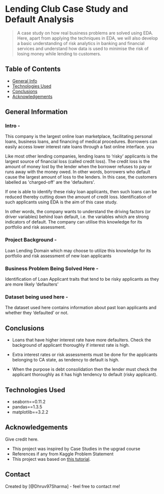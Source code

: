 # Lending Club Case Study and Default Analysis
> A case study on how real business problems are solved using EDA. Here, apart from applying the techniques in EDA, we will also develop a basic understanding of risk analytics in banking and financial services and understand how data is used to minimise the risk of losing money while lending to customers.


## Table of Contents
* [General Info](#general-information)
* [Technologies Used](#technologies-used)
* [Conclusions](#conclusions)
* [Acknowledgements](#acknowledgements)

<!-- You can include any other section that is pertinent to your problem -->

## General Information

### Intro -

This company is the largest online loan marketplace, facilitating personal loans, business loans, and financing of medical procedures. Borrowers can easily access lower interest rate loans through a fast online interface. you

Like most other lending companies, lending loans to ‘risky’ applicants is the largest source of financial loss (called credit loss). The credit loss is the amount of money lost by the lender when the borrower refuses to pay or runs away with the money owed. In other words, borrowers who default cause the largest amount of loss to the lenders. In this case, the customers labelled as 'charged-off' are the 'defaulters'.

If one is able to identify these risky loan applicants, then such loans can be reduced thereby cutting down the amount of credit loss. Identification of such applicants using EDA is the aim of this case study.

In other words, the company wants to understand the driving factors (or driver variables) behind loan default, i.e. the variables which are strong indicators of default. The company can utilise this knowledge for its portfolio and risk assessment.


### Project Background -

Loan Lending Domain which may choose to  utilize this  knowledge for its  portfolio and risk  assessment of  new loan  applicants


### Business Problem Being Solved Here -

Identification of  Loan Applicant  traits that tend to be risky applicants as they are more likely  ‘defaulters’


### Dataset being used here -

The dataset used here contains information about past loan applicants and whether they ‘defaulted’ or not.

<!-- You don't have to answer all the questions - just the ones relevant to your project. -->

## Conclusions
- Loans  that have higher interest rate have more defaulters. Check the background of applicant  thoroughly if interest rate is high.

- Extra interest rates or risk assessments must be done for the applicants  belonging to CA state, as tendency to default is  high.

- When the purpose is debt consolidation then the lender must check the applicant thoroughly as it has high tendency to  default (risky applicant).


<!-- You don't have to answer all the questions - just the ones relevant to your project. -->


## Technologies Used
- seaborn==0.11.2
- pandas==1.3.5
- matplotlib==3.2.2

<!-- As the libraries versions keep on changing, it is recommended to mention the version of library used in this project -->

## Acknowledgements
Give credit here.
- This project was inspired by Case Studies in the upgrad course
- References if any from Kaggle Problem Statement
- This project was based on [this tutorial](https://www.kaggle.com/code/vinaypratap/lending-club-case-study-1).


## Contact
Created by [@Dhruv97Sharma] - feel free to contact me!


<!-- Optional -->
<!-- ## License -->
<!-- This project is open source and available under the [... License](). -->

<!-- You don't have to include all sections - just the one's relevant to your project -->